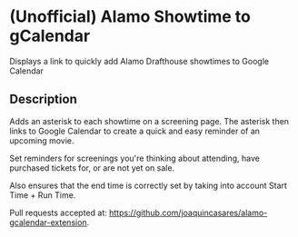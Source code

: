 # (Unofficial) Alamo Showtime to gCalendar

Displays a link to quickly add Alamo Drafthouse showtimes to Google Calendar

## Description

Adds an asterisk to each showtime on a screening page. The asterisk then links to Google Calendar to create a quick and easy reminder of an upcoming movie. 

Set reminders for screenings you're thinking about attending, have purchased tickets for, or are not yet on sale.

Also ensures that the end time is correctly set by taking into account Start Time + Run Time.

Pull requests accepted at: https://github.com/joaquincasares/alamo-gcalendar-extension. 
